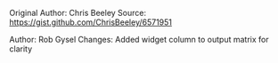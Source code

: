 Original Author: Chris Beeley
Source: https://gist.github.com/ChrisBeeley/6571951

Author: Rob Gysel
Changes: Added widget column to output matrix for clarity
